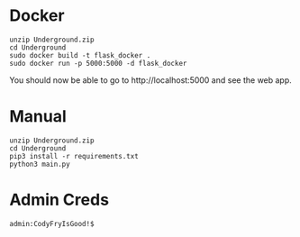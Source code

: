 # Docker
```
unzip Underground.zip
cd Underground
sudo docker build -t flask_docker .
sudo docker run -p 5000:5000 -d flask_docker
```
You should now be able to go to http://localhost:5000 and see the web app.

# Manual
```
unzip Underground.zip
cd Underground
pip3 install -r requirements.txt
python3 main.py
```

# Admin Creds
`admin:CodyFryIsGood!$`